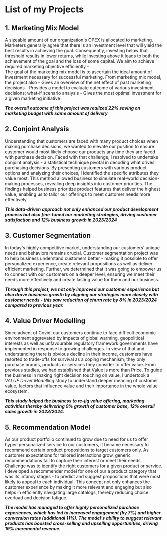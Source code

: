 # List of my Projects
## 1. Marketing Mix Model
   
  A sizeable amount of our organization's OPEX is allocated to marketing. Marketers generally agree that there is an investment level that will yield the best results in achieving the goal. Consequently, investing   below that threshold results in lower returns, while investing above it leads to both the achievement of the goal and the loss of some capital. We aim to achieve required marketing objective efficiently -  
  The goal of the marketing mix model is to ascertain the ideal amount of investment necessary for successful marketing. From marketing mix model, the project also
    - Gives an overview of the net effect of past marketing decisions
    - Provides a model to evaluate outcome of various investment decisions; what-if scenario analysis
    - Gives the most optimal investment for a given marketing initiative
  
  ***The overall outcome of this project was realized 22% saving on marketing budget with same amount of delivery*** 

## 2. Conjoint Analysis
Understanding that customers are faced with many product choices when making purchase decisions, we wanted to elevate our position to ensure customer would most likely choose our products any time they are faced with purchase decision.
Faced with that challenge, I resolved to undertake conjoint analysis - a statistical technique pivotal in decoding what drives purchasing decisions. By presenting customers with various product options and analyzing their choices, I identified the specific attributes they value most. This method allowed business to simulate real-world decision-making processes, revealing deep insights into customer priorities.
The findings helped business prioritize product features that deliver the highest value, enabling us to tailor our offerings to meet customer needs more effectively. 

***This data-driven approach not only enhanced our product development process but also fine-tuned our marketing strategies, driving customer satisfaction and 12% business growth in 2023/2024***

## 3. Customer Segmentation

In today's highly competitive market, understanding our customers' unique needs and behaviors remains crucial. Customer segmentation project was to help business understand customers better - making it possible to offer personalized experience, create relevant propositions as well as deliver efficient marketing. Further, we determined that it was going to empower us to connect with our customers on a deeper level, ensuring we meet their needs more effectively and create lasting value for them and our business.

***Through this project, we not only improved our customer experience but also drove business growth by aligning our strategies more closely with customer needs - this saw reduction of churn rate by 8% in 2023/2024 compared to previous year.***

## 4. Value Driver Modelling

Since advent of Covid, our customers continue to face difficult economic environment aggrevated by impacts of global warming, geopolitical interests as well as unfavourable regulatory framework governments have implemented in response to growing challenges.
In view of that and understanding there is obvious decline in their income, customers have resorted to trade-offs for survival as a coping mechanism; they only purchase brands, products or services they consider to offer value. From previous studies, we had established that Value is more than Price. To guide the business in making right decision touching on value, I undertook a *VALUE Driver Modelling* study to understand deeper meaning of customer value, factors that influence value and their importance in the whole value ecosystem.

***This study helped the business to re-jig value offering,  marketing activities thereby delivering 9% growth of customer base, 12% overall sales growth in 2023/2024.***

## 5. Recommendation Model

As our product portfolio continued to grow due to need for us to offer hyper-personalized service to our customers, it became necessary to recommend certain product propositions to target customers only.  As customer expectations for tailored interactions grow, generic recommendations fail to capture their interest or meet their needs. Challenge was to identify the right customers for a given product or service.
I developed a recommender model for one of our a product category that was its infancy stages - to predict and suggest propositions that were most likely to appeal to each individual. This concept not only enhances the customer experience by making it more relevant and engaging but also helps in efficiently navigating large catalogs, thereby reducing choice overload and decision fatigue.

***The model has managed to offer highly personalized purchase experiences, which has led to increased engagement (by 7%) and higher conversion rates (additional 11%). The model's ability to suggest relevant products has boosted cross-selling and upselling opportunities, driving 19% incremental revenue.***


